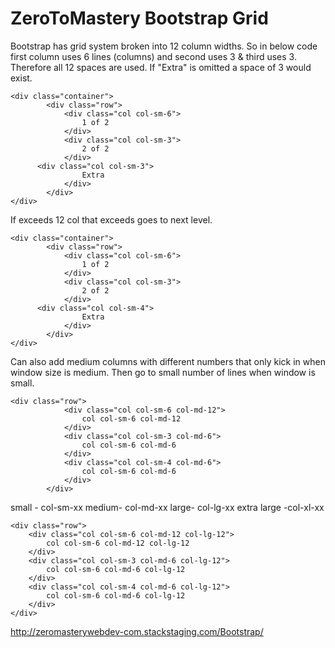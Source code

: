 # ZeroToMastery Bootstrap Grid



Bootstrap has grid system broken into 12 column widths. 
So in below code first column uses 6 lines (columns) and second uses 3 & third uses 3. Therefore all 12 spaces are used. 
If "Extra" is omitted a space of 3 would exist.

```
<div class="container">
		<div class="row">
			<div class="col col-sm-6">
				1 of 2
			</div>
			<div class="col col-sm-3">
				2 of 2
			</div>
      <div class="col col-sm-3">
				Extra
			</div>
		</div>
</div>
```

If exceeds 12 col that exceeds goes to next level. 

```
<div class="container">
		<div class="row">
			<div class="col col-sm-6">
				1 of 2
			</div>
			<div class="col col-sm-3">
				2 of 2
			</div>
      <div class="col col-sm-4">
				Extra
			</div>
		</div>
</div>
```

Can also add medium columns with different numbers that only kick in when window size is medium. Then go to small number of lines when window is small. 
```
<div class="row">
			<div class="col col-sm-6 col-md-12">
				col col-sm-6 col-md-12
			</div>
			<div class="col col-sm-3 col-md-6">
				col col-sm-6 col-md-6
			</div>
			<div class="col col-sm-4 col-md-6">
				col col-sm-6 col-md-6
			</div>
		</div>

```
small - col-sm-xx
medium- col-md-xx
large- col-lg-xx
extra large -col-xl-xx


```
<div class="row">
	<div class="col col-sm-6 col-md-12 col-lg-12">
		col col-sm-6 col-md-12 col-lg-12
	</div>
	<div class="col col-sm-3 col-md-6 col-lg-12">
		col col-sm-6 col-md-6 col-lg-12
	</div>
	<div class="col col-sm-4 col-md-6 col-lg-12">
		col col-sm-6 col-md-6 col-lg-12
	</div>
</div>

```

http://zeromasterywebdev-com.stackstaging.com/Bootstrap/


